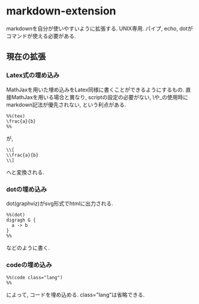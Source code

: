 markdown-extension
==================

markdownを自分が使いやすいように拡張する.
UNIX専用. パイプ, echo, dotがコマンドが使える必要がある.

## 現在の拡張
### Latex式の埋め込み
MathJaxを用いた埋め込みをLatex同様に書くことができるようにするもの. 直接MathJaxを用いる場合と異なり, scriptの設定の必要がない, \\や\_の使用時にmarkdown記法が優先されない, という利点がある.
```
%%(tex)
\frac{a}{b}
%%
```
が,
```
\\[
\\frac{a}{b}
\\]
```
へと変換される.

### dotの埋め込み
dot(graphviz)がsvg形式でhtmlに出力される.
```
%%(dot)
digragh G {
  a -> b
}
%%
```
などのように書く.

### codeの埋め込み
```
%%(code class="lang")
%%
```
によって, コードを埋め込める. class="lang"は省略できる.
